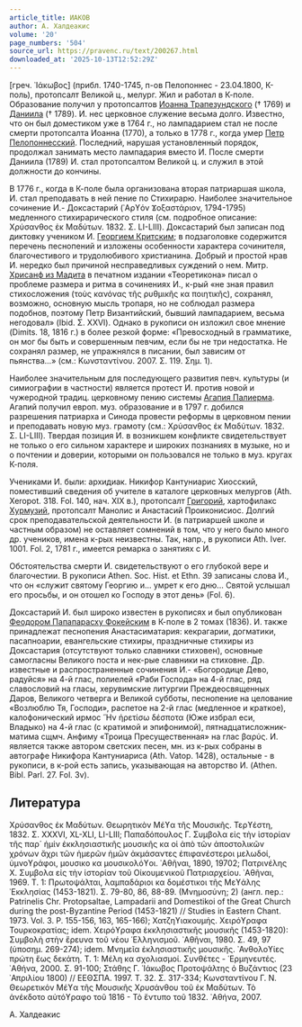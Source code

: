 ```yaml
---
article_title: ИАКОВ
author: А. Халдеакис
volume: '20'
page_numbers: '504'
source_url: https://pravenc.ru/text/200267.html
downloaded_at: '2025-10-13T12:52:29Z'
---
```


[греч. ᾿Ιάκωβος] (прибл. 1740-1745, п-ов Пелопоннес - 23.04.1800, К-поль), протопсалт Великой ц., мелург. Жил и работал в К-поле. Образование получил у протопсалтов [Иоанна Трапезундского](<https://pravenc.ru/text/Иоанна Трапезундского.html>) († 1769) и [Даниила](https://pravenc.ru/text/Даниил.html) († 1789). И. нес церковное служение весьма долго. Известно, что он был доместиком уже в 1764 г., но лампадарием стал не после смерти протопсалта Иоанна (1770), а только в 1778 г., когда умер [Петр Пелопоннесский](<https://pravenc.ru/text/Петр Пелопоннесский.html>). Последний, нарушая установленный порядок, продолжал занимать место лампадария вместо И. После смерти Даниила (1789) И. стал протопсалтом Великой ц. и служил в этой должности до кончины.

В 1776 г., когда в К-поле была организована вторая патриаршая школа, И. стал преподавать в ней пение по Стихирарю. Наиболее значительное сочинение И.- Доксастарий (᾿Αρϒόν Ϫοξαστάριον, 1794-1795) медленного стихирарического стиля (см. подробное описание: Χρύσανθος ἐκ Μαδύτων. 1832. Σ. LI-LIII). Доксастарий был записан под диктовку учеником И. [Георгием Критским](<https://pravenc.ru/text/Георгием Критским.html>); в подзаголовке содержится перечень песнопений и изложены особенности характера сочинителя, благочестивого и трудолюбивого христианина. Добрый и простой нрав И. нередко был причиной несправедливых суждений о нем. Митр. [Хрисанф из Мадита](<https://pravenc.ru/text/Хрисанф из Мадита.html>) в печатном издании «Теоретикона» писал о проблеме размера и ритма в сочинениях И., к-рый «не зная правил стихосложения (τοὺς κανόνας τῆς ρυθμικῆς κα ποιητικῆς), сохранял, возможно, основную мысль тропаря, но не соблюдал размера подобнов, поэтому Петр Византийский, бывший лампадарием, весьма негодовал» (Ibid. Σ. XXVI). Однако в рукописи он изложил свое мнение (Dimits. 18, 1816 г.) в более резкой форме: «Превосходный в грамматике, он мог бы быть и совершенным певчим, если бы не три недостатка. Не сохранял размер, не упражнялся в писании, был зависим от пьянства...» (см.: Κωνσταντίνου. 2007. Σ. 119. Σημ. 1).

Наиболее значительным для последующего развития певч. культуры (и симиографии в частности) является протест И. против новой и чужеродной традиц. церковному пению системы [Агапия Палиерма](<https://pravenc.ru/text/Агапия Палиерма.html>). Агапий получил европ. муз. образование и в 1797 г. добился разрешения патриарха и Синода провести реформы в церковном пении и преподавать новую муз. грамоту (см.: Χρύσανθος ἐκ Μαδύτων. 1832. Σ. LI-LIII). Твердая позиция И. в возникшем конфликте свидетельствует не только о его сильном характере и широких познаниях в музыке, но и о почтении и доверии, которыми он пользовался не только в муз. кругах К-поля.

Учениками И. были: архидиак. Никифор Кантуниарис Хиосский, поместивший сведения об учителе в каталоге церковных мелургов (Ath. Xeropot. 318. Fol. 140, нач. XIX в.), протопсалт [Григорий](https://pravenc.ru/text/Григорий.html), хартофилакс [Хурмузий](https://pravenc.ru/text/Хурмузий.html), протопсалт Манолис и Анастасий Проиконисиос. Долгий срок преподавательской деятельности И. (в патриаршей школе и частным образом) не оставляет сомнений в том, что у него было много др. учеников, имена к-рых неизвестны. Так, напр., в рукописи Ath. Ivеr. 1001. Fol. 2, 1781 г., имеется ремарка о занятиях с И.

Обстоятельства смерти И. свидетельствуют о его глубокой вере и благочестии. В рукописи Athen. Soc. Hist. et Ethn. 39 записаны слова И., что он «служит святому Георгию и... умрет к его дню... Святой услышал его просьбы, и он отошел ко Господу в этот день» (Fol. 6).

Доксастарий И. был широко известен в рукописях и был опубликован [Феодором Папапарасху Фокейским](<https://pravenc.ru/text/Феодором Папапарасху Фокейским.html>) в К-поле в 2 томах (1836). И. также принадлежат песнопения Анастасиматария: кекрагарии, догматики, пасапноарии, евангельские стихиры, праздничные стихиры из Доксастария (отсутствуют только славники стиховен), основные самогласны Великого поста и нек-рые славники на стиховне. Др. известные и распространенные сочинения И.- «Богородице Дево, радуйся» на 4-й глас, полиелей «Раби Господа» на 4-й глас, ряд славословий на гласы, херувимские литургии Преждеосвященных Даров, Великого четверга и Великой субботы, песнопение на целование «Возлюблю Тя, Господи», распетое на 2-й глас (медленное и краткое), калофонический ирмос ῞Ην ἠρετίσω δέσποτα (Юже избрал еси, Владыко) на 4-й глас (с кратимой и эпифонимой), пятнадцатисложник-матима сщмч. Анфиму «Троица Пресущественная» на глас βαρύς. И. является также автором светских песен, мн. из к-рых собраны в автографе Никифора Кантуниариса (Ath. Vatop. 1428), остальные - в рукописи, в к-рой есть запись, указывающая на авторство И. (Athen. Bibl. Parl. 27. Fol. 3v).

## Литература

Χρύσανθος ἐκ Μαδύτων. Θεωρητικὸν Μέϒα τῆς Μουσικῆς. Τερϒέστη, 1832. Σ. XXXVI, XL-XLI, LI-LIII; Παπαδόπουλος Γ. Συμβολα εἰς τὴν ἱστορίαν τῆς παρ´ ἡμίν ἐκκλησιαστικῆς μουσικῆς κα οἱ ἀπὸ τῶν ἀποστολικῶν χρόνων ἄχρι τῶν ἡμερῶν ἡμῶν ἀκμάσαντες ἐπιφανέστεροι μελωδοί, ὑμνοϒράφοι, μουσικο κα μουσικολόϒοι. ᾿Αθῆναι, 1890, 19702; Πατρινέλης Χ. Συμβολα εἰς τὴν ἱστορίαν τοῦ Οἰκουμενικοῦ Πατριαρχείου. ᾿Αθῆναι, 1969. Τ. 1: Πρωτοψάλται, λαμπαδάριοι κα δομέστικοι τῆς Μεϒάλης ᾿Εκκλησίας (1453-1821). Σ. 79-80, 86, 88-89. (Μνημοσύνη; 2) (англ. пер.: Patrinelis Chr. Protopsaltae, Lampadarii and Domestikoi of the Great Church during the post-Byzantine Period (1453-1821) // Studies in Eastern Chant. 1973. Vol. 3. P. 155-156, 163, 165-166); Χατζηϒιακουμής. Χειρόϒραφα Τουρκοκρατίας; idem. Χειρόϒραφα ἐκκλησιαστικῆς μουσικῆς (1453-1820): Συμβολὴ στὴν ἔρευνα τοῦ νέου ῾Ελληνισμοῦ. ᾿Αθῆναι, 1980. Σ. 49, 97 (ὑποσημ. 269-274); idem. Μνημεῖα ἐκλησιαστικῆς μουσικῆς. ᾿Ανθολοϒίες πρώτη ἕως δεκάτη. Τ. 1: Μέλη κα σχολιασμοί. Συνθέτες - ῾Ερμηνευτές. ᾿Αθήνα, 2000. Σ. 91-100; Στάθης Γ. ᾿Ιάκωβος Προτοψάλτης ὁ Βυζάντιος (23 ᾿Απριλίου 1800) // ΕΕΘΣΠΑ. 1997. Τ. 32. Σ. 317-334; Κωνσταντίνου Γ. Ν. Θεωρετικόν Μέϒα τῆς Μουσικῆς Χρυσάνθου τοῦ ἐκ Μαδύτων. Τὸ ἀνέκδοτο αὐτόϒραφο τοῦ 1816 - Τὸ ἔντυπο τοῦ 1832. ᾿Αθήνα, 2007.

А. Халдеакис
